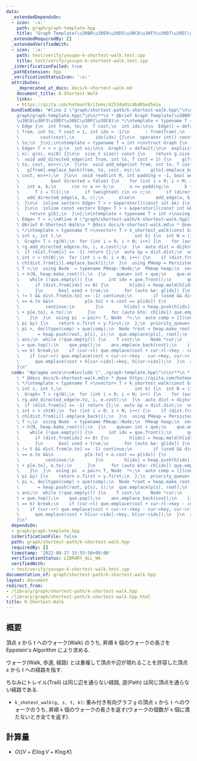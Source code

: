 ```yaml
---
data:
  _extendedDependsOn:
  - icon: ':x:'
    path: graph/graph-template.hpp
    title: "Graph Template(\u30B0\u30E9\u30D5\u30C6\u30F3\u30D7\u30EC\u30FC\u30C8)"
  _extendedRequiredBy: []
  _extendedVerifiedWith:
  - icon: ':x:'
    path: test/verify/yosupo-k-shortest-walk.test.cpp
    title: test/verify/yosupo-k-shortest-walk.test.cpp
  _isVerificationFailed: true
  _pathExtension: hpp
  _verificationStatusIcon: ':x:'
  attributes:
    _deprecated_at_docs: docs/k-shortest-walk.md
    document_title: K-Shortest-Walk
    links:
    - https://qiita.com/hotman78/items/42534a01c4bd05ed5e1e
  bundledCode: "#line 2 \"graph/shortest-path/k-shortest-walk.hpp\"\n\n#line 2 \"\
    graph/graph-template.hpp\"\n\n/**\n * @brief Graph Template(\u30B0\u30E9\u30D5\
    \u30C6\u30F3\u30D7\u30EC\u30FC\u30C8)\n */\ntemplate < typename T = int >\nstruct\
    \ Edge {\n  int from, to;\n  T cost;\n  int idx;\n\n  Edge() = default;\n\n  Edge(int\
    \ from, int to, T cost = 1, int idx = -1)\n      : from(from),\n        to(to),\n\
    \        cost(cost),\n        idx(idx) {}\n\n  operator int() const {\n    return\
    \ to;\n  }\n};\n\ntemplate < typename T = int >\nstruct Graph {\n  vector< vector<\
    \ Edge< T > > > g;\n  int es;\n\n  Graph() = default;\n\n  explicit Graph(int\
    \ n): g(n), es(0) {}\n\n  size_t size() const {\n    return g.size();\n  }\n\n\
    \  void add_directed_edge(int from, int to, T cost = 1) {\n    g[from].emplace_back(from,\
    \ to, cost, es++);\n  }\n\n  void add_edge(int from, int to, T cost = 1) {\n \
    \   g[from].emplace_back(from, to, cost, es);\n    g[to].emplace_back(to, from,\
    \ cost, es++);\n  }\n\n  void read(int M, int padding = -1, bool weighted = false,\n\
    \            bool directed = false) {\n    for (int i = 0; i < M; i++) {\n   \
    \   int a, b;\n      cin >> a >> b;\n      a += padding;\n      b += padding;\n\
    \      T c = T(1);\n      if (weighted) cin >> c;\n      if (directed)\n     \
    \   add_directed_edge(a, b, c);\n      else\n        add_edge(a, b, c);\n    }\n\
    \  }\n\n  inline vector< Edge< T > > &operator[](const int &k) {\n    return g[k];\n\
    \  }\n\n  inline const vector< Edge< T > > &operator[](const int &k) const {\n\
    \    return g[k];\n  }\n};\n\ntemplate < typename T = int >\nusing Edges = vector<\
    \ Edge< T > >;\n#line 4 \"graph/shortest-path/k-shortest-walk.hpp\"\n\n/**\n *\
    \ @brief K-Shortest-Walk\n * @docs docs/k-shortest-walk.md\n * @see https://qiita.com/hotman78/items/42534a01c4bd05ed5e1e\n\
    \ */\ntemplate < typename T >\nvector< T > k_shortest_walk(const Graph< T > &g,\
    \ int s, int t,\n                            int k) {\n  int N = (int)g.size();\n\
    \  Graph< T > rg(N);\n  for (int i = 0; i < N; i++) {\n    for (auto &e: g[i])\
    \ rg.add_directed_edge(e.to, i, e.cost);\n  }\n  auto dist = dijkstra(rg, t);\n\
    \  if (dist.from[s] == -1) return {};\n  auto &p = dist.dist;\n  vector< vector<\
    \ int > > ch(N);\n  for (int i = 0; i < N; i++) {\n    if (dist.from[i] >= 0)\
    \ ch[dist.from[i]].emplace_back(i);\n  }\n  using PHeap = PersistentLeftistHeap<\
    \ T >;\n  using Node  = typename PHeap::Node;\n  PHeap heap;\n  vector< Node *\
    \ > h(N, heap.make_root());\n  {\n    queue< int > que;\n    que.emplace(t);\n\
    \    while (!que.empty()) {\n      int idx = que.front();\n      que.pop();\n\
    \      if (dist.from[idx] >= 0) {\n        h[idx] = heap.meld(h[idx], h[dist.from[idx]]);\n\
    \      }\n      bool used = true;\n      for (auto &e: g[idx]) {\n        if (e.to\
    \ != t && dist.from[e.to] == -1) continue;\n        if (used && dist.from[idx]\
    \ == e.to &&\n            p[e.to] + e.cost == p[idx]) {\n          used = false;\n\
    \          continue;\n        }\n        h[idx] = heap.push(h[idx], e.cost - p[idx]\
    \ + p[e.to], e.to);\n      }\n      for (auto &to: ch[idx]) que.emplace(to);\n\
    \    }\n  }\n  using pi  = pair< T, Node  *>;\n  auto comp = [](const pi &x, const\
    \ pi &y) {\n    return x.first > y.first;\n  };\n  priority_queue< pi, vector<\
    \ pi >, decltype(comp) > que(comp);\n  Node *root = heap.make_root();\n  root\
    \       = heap.push(root, p[s], s);\n  que.emplace(p[s], root);\n  vector< T >\
    \ ans;\n  while (!que.empty()) {\n    T cost;\n    Node *cur;\n    tie(cost, cur)\
    \ = que.top();\n    que.pop();\n    ans.emplace_back(cost);\n    if ((int)ans.size()\
    \ == k) break;\n    if (cur->l) que.emplace(cost + cur->l->key - cur->key, cur->l);\n\
    \    if (cur->r) que.emplace(cost + cur->r->key - cur->key, cur->r);\n    if (h[cur->idx])\n\
    \      que.emplace(cost + h[cur->idx]->key, h[cur->idx]);\n  }\n  return ans;\n\
    }\n"
  code: "#pragma once\n\n#include \"../graph-template.hpp\"\n\n/**\n * @brief K-Shortest-Walk\n\
    \ * @docs docs/k-shortest-walk.md\n * @see https://qiita.com/hotman78/items/42534a01c4bd05ed5e1e\n\
    \ */\ntemplate < typename T >\nvector< T > k_shortest_walk(const Graph< T > &g,\
    \ int s, int t,\n                            int k) {\n  int N = (int)g.size();\n\
    \  Graph< T > rg(N);\n  for (int i = 0; i < N; i++) {\n    for (auto &e: g[i])\
    \ rg.add_directed_edge(e.to, i, e.cost);\n  }\n  auto dist = dijkstra(rg, t);\n\
    \  if (dist.from[s] == -1) return {};\n  auto &p = dist.dist;\n  vector< vector<\
    \ int > > ch(N);\n  for (int i = 0; i < N; i++) {\n    if (dist.from[i] >= 0)\
    \ ch[dist.from[i]].emplace_back(i);\n  }\n  using PHeap = PersistentLeftistHeap<\
    \ T >;\n  using Node  = typename PHeap::Node;\n  PHeap heap;\n  vector< Node *\
    \ > h(N, heap.make_root());\n  {\n    queue< int > que;\n    que.emplace(t);\n\
    \    while (!que.empty()) {\n      int idx = que.front();\n      que.pop();\n\
    \      if (dist.from[idx] >= 0) {\n        h[idx] = heap.meld(h[idx], h[dist.from[idx]]);\n\
    \      }\n      bool used = true;\n      for (auto &e: g[idx]) {\n        if (e.to\
    \ != t && dist.from[e.to] == -1) continue;\n        if (used && dist.from[idx]\
    \ == e.to &&\n            p[e.to] + e.cost == p[idx]) {\n          used = false;\n\
    \          continue;\n        }\n        h[idx] = heap.push(h[idx], e.cost - p[idx]\
    \ + p[e.to], e.to);\n      }\n      for (auto &to: ch[idx]) que.emplace(to);\n\
    \    }\n  }\n  using pi  = pair< T, Node  *>;\n  auto comp = [](const pi &x, const\
    \ pi &y) {\n    return x.first > y.first;\n  };\n  priority_queue< pi, vector<\
    \ pi >, decltype(comp) > que(comp);\n  Node *root = heap.make_root();\n  root\
    \       = heap.push(root, p[s], s);\n  que.emplace(p[s], root);\n  vector< T >\
    \ ans;\n  while (!que.empty()) {\n    T cost;\n    Node *cur;\n    tie(cost, cur)\
    \ = que.top();\n    que.pop();\n    ans.emplace_back(cost);\n    if ((int)ans.size()\
    \ == k) break;\n    if (cur->l) que.emplace(cost + cur->l->key - cur->key, cur->l);\n\
    \    if (cur->r) que.emplace(cost + cur->r->key - cur->key, cur->r);\n    if (h[cur->idx])\n\
    \      que.emplace(cost + h[cur->idx]->key, h[cur->idx]);\n  }\n  return ans;\n\
    }\n"
  dependsOn:
  - graph/graph-template.hpp
  isVerificationFile: false
  path: graph/shortest-path/k-shortest-walk.hpp
  requiredBy: []
  timestamp: '2022-08-27 15:55:50+09:00'
  verificationStatus: LIBRARY_ALL_WA
  verifiedWith:
  - test/verify/yosupo-k-shortest-walk.test.cpp
documentation_of: graph/shortest-path/k-shortest-walk.hpp
layout: document
redirect_from:
- /library/graph/shortest-path/k-shortest-walk.hpp
- /library/graph/shortest-path/k-shortest-walk.hpp.html
title: K-Shortest-Walk
---
```

## 概要

頂点 $s$ から $t$ へのウォーク(Walk) のうち, 昇順 $k$ 個のウォークの長さを Eppstein's Algorithm により求める. 

ウォーク(Walk, 歩道, 経路) とは重複して頂点や辺が現れることを許容した頂点 $s$ から $t$ への経路を指す.

ちなみにトレイル(Trail) は同じ辺を通らない経路, 道(Path) は同じ頂点を通らない経路である.

* `k_shotest_walk(g, s, t, k)`: 重み付き有向グラフ `g` の頂点 `s` から `t` へのウォークのうち, 昇順 `k` 個のウォークの長さを返す(ウォークの個数が `k` 個に満たないとき全てを返す).

## 計算量

* $O((V + E) \log V + K \log K)$
